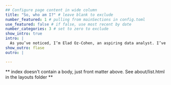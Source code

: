 ```yaml
---
## Configure page content in wide column
title: "So, who am I?" # leave blank to exclude
number_featured: 1 # pulling from mainSections in config.toml
use_featured: false # if false, use most recent by date
number_categories: 3 # set to zero to exclude
show_intro: true
intro: |
  As you’ve noticed, I’m Elad Oz-Cohen, an aspiring data analyst. I’ve come across both the SQL and R programming languages and statistics during my Master's Degree in Cognitive Psychology, and I have been hooked ever since then. Although this (wonderful!) encounter was not expected, as the phrase goes: "life is like a box of chocolate..." During my Master's I've also grown fond of data visualizations. Although my academic research supplied me with plenty of opportunities to visualize data, I craved more opportunities, hence discovering the "TidyTuesday" challenge, which I'll share (some) of my results here. I love the R community, data visualization challenges, and more recently other languages such as SQL, and Python, and doing baby steps in JS. That’s also what I blog about here. It could be curious questions I came across (such as probability, text-analysis) or challenges I faced somewhere, solved, and would like to share with my future self or you. Hope you enjoy your visit and again, reach out so I can get to know you better 😄
show_outro: flase
outro: |

---
```


** index doesn't contain a body, just front matter above.
See about/list.html in the layouts folder **